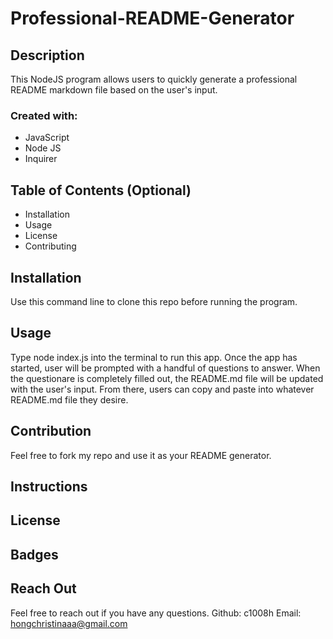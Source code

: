 # Professional-README-Generator

## Description
This NodeJS program allows users to quickly generate a professional README markdown file based on the user's input.
### Created with:
- JavaScript
- Node JS
- Inquirer


## Table of Contents (Optional)
- Installation
- Usage
- License
- Contributing


## Installation
Use this command line to clone this repo before running the program.


## Usage
Type node index.js into the terminal to run this app. Once the app has started, user will be prompted with a handful of questions to answer. When the questionare is completely filled out, the README.md file will be updated with the user's input. From there, users can copy and paste into whatever README.md file they desire. 

## Contribution
Feel free to fork my repo and use it as your README generator. 

## Instructions

## License

## Badges

## Reach Out
Feel free to reach out if you have any questions.
  Github: c1008h
  Email: hongchristinaaa@gmail.com

